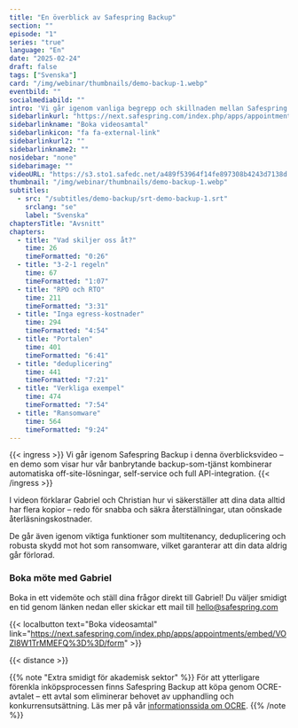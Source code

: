 ```yaml
---
title: "En överblick av Safespring Backup"
section: ""
episode: "1"
series: "true"
language: "En"
date: "2025-02-24"
draft: false
tags: ["Svenska"]
card: "/img/webinar/thumbnails/demo-backup-1.webp"
eventbild: ""
socialmediabild: ""
intro: 'Vi går igenom vanliga begrepp och skillnaden mellan Safespring Backup och andra backupsystem.'
sidebarlinkurl: "https://next.safespring.com/index.php/apps/appointments/embed/VOZl8W1TrMMEFQ%3D%3D/form"
sidebarlinkname: "Boka videosamtal"
sidebarlinkicon: "fa fa-external-link"
sidebarlinkurl2: ""
sidebarlinkname2: ""
nosidebar: "none"
sidebarimage: ""
videoURL: "https://s3.sto1.safedc.net/a489f53964f14fe897308b4243d7138d:processedvideos/demo-backup-1/master.m3u8"
thumbnail: "/img/webinar/thumbnails/demo-backup-1.webp"
subtitles:
  - src: "/subtitles/demo-backup/srt-demo-backup-1.srt"
    srclang: "se"
    label: "Svenska"
chaptersTitle: "Avsnitt"
chapters:
  - title: "Vad skiljer oss åt?"
    time: 26
    timeFormatted: "0:26"
  - title: "3-2-1 regeln"
    time: 67
    timeFormatted: "1:07"
  - title: "RPO och RTO"
    time: 211
    timeFormatted: "3:31"
  - title: "Inga egress-kostnader"
    time: 294
    timeFormatted: "4:54"
  - title: "Portalen"
    time: 401
    timeFormatted: "6:41"
  - title: "deduplicering"
    time: 441
    timeFormatted: "7:21"
  - title: "Verkliga exempel"
    time: 474
    timeFormatted: "7:54"
  - title: "Ransomware"
    time: 564
    timeFormatted: "9:24"
---
```


{{< ingress >}}
Vi går igenom Safespring Backup i denna överblicksvideo – en demo som visar hur vår banbrytande backup-som-tjänst kombinerar automatiska off-site-lösningar, self-service och full API-integration. 
{{< /ingress >}}

I videon förklarar Gabriel och Christian hur vi säkerställer att dina data alltid har flera kopior – redo för snabba och säkra återställningar, utan oönskade återläsningskostnader. 

De går även igenom viktiga funktioner som multitenancy, deduplicering och robusta skydd mot hot som ransomware, vilket garanterar att din data aldrig går förlorad. 

### Boka möte med Gabriel
Boka in ett videmöte och ställ dina frågor direkt till Gabriel! Du väljer smidigt en tid genom länken nedan eller skickar ett mail till hello@safespring.com

{{< localbutton text="Boka videosamtal" link="https://next.safespring.com/index.php/apps/appointments/embed/VOZl8W1TrMMEFQ%3D%3D/form" >}}

{{< distance >}}

{{% note "Extra smidigt för akademisk sektor" %}}
För att ytterligare förenkla inköpsprocessen finns Safespring Backup att köpa genom OCRE-avtalet – ett avtal som eliminerar behovet av upphandling och konkurrensutsättning. Läs mer på vår [informationssida om OCRE](/branscher/utbildning-forskning/).
{{% /note %}}


